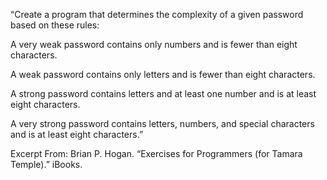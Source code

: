 “Create a program that determines the complexity of a given password based on these rules:

A very weak password contains only numbers and is fewer than eight characters.

A weak password contains only letters and is fewer than eight characters.

A strong password contains letters and at least one number and is at least eight characters.

A very strong password contains letters, numbers, and special characters and is at least eight characters.”

Excerpt From: Brian P. Hogan. “Exercises for Programmers (for Tamara Temple).” iBooks. 